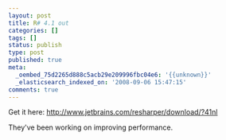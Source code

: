 ```yaml
---
layout: post
title: R# 4.1 out
categories: []
tags: []
status: publish
type: post
published: true
meta:
  _oembed_75d2265d888c5acb29e209996fbc04e6: '{{unknown}}'
  _elasticsearch_indexed_on: '2008-09-06 15:47:15'
comments: true
---
```

<p>Get it here: <a href="http://www.jetbrains.com/resharper/download/?41nl">http://www.jetbrains.com/resharper/download/?41nl</a></p>  <p>They've been working on improving performance. </p>
